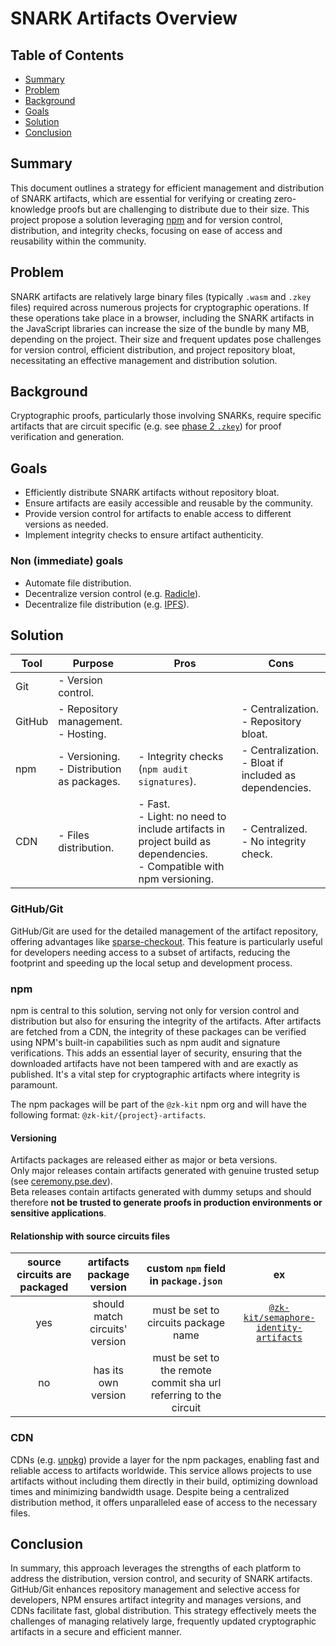# SNARK Artifacts Overview

## Table of Contents

- [Summary](#Summary)
- [Problem](#Problem)
- [Background](#Background)
- [Goals](#Goals)
- [Solution](#Solution)
- [Conclusion](#Conclusion)

## Summary

This document outlines a strategy for efficient management and distribution of SNARK artifacts, which are essential for verifying or creating zero-knowledge proofs but are challenging to distribute due to their size.
This project propose a solution leveraging [npm](https://www.npmjs.com/) and for version control, distribution, and integrity checks, focusing on ease of access and reusability within the community.

## Problem

SNARK artifacts are relatively large binary files (typically `.wasm` and `.zkey` files) required across numerous projects for cryptographic operations. If these operations take place in a browser, including the SNARK artifacts in the JavaScript libraries can increase the size of the bundle by many MB, depending on the project.
Their size and frequent updates pose challenges for version control, efficient distribution, and project repository bloat, necessitating an effective management and distribution solution.

## Background

Cryptographic proofs, particularly those involving SNARKs, require specific artifacts that are circuit specific (e.g. see [phase 2 `.zkey`](https://docs.circom.io/getting-started/proving-circuits/#phase-2)) for proof verification and generation.

## Goals

- Efficiently distribute SNARK artifacts without repository bloat.
- Ensure artifacts are easily accessible and reusable by the community.
- Provide version control for artifacts to enable access to different versions as needed.
- Implement integrity checks to ensure artifact authenticity.

### Non (immediate) goals

- Automate file distribution.
- Decentralize version control (e.g. [Radicle](https://radicle.xyz)).
- Decentralize file distribution (e.g. [IPFS](https://www.ipfs.tech)).

## Solution

| Tool   | Purpose                                      | Pros                                                                                                                    | Cons                                                      |
| ------ | -------------------------------------------- | ----------------------------------------------------------------------------------------------------------------------- | --------------------------------------------------------- |
| Git    | - Version control.                           |                                                                                                                         |                                                           |
| GitHub | - Repository management.<br>- Hosting.       |                                                                                                                         | - Centralization.<br>- Repository bloat.                  |
| npm    | - Versioning.<br>- Distribution as packages. | - Integrity checks (`npm audit signatures`).                                                                            | - Centralization.<br>- Bloat if included as dependencies. |
| CDN    | - Files distribution.                        | - Fast.<br>- Light: no need to include artifacts in project build as dependencies.<br>- Compatible with npm versioning. | - Centralized.<br>- No integrity check.                   |

### GitHub/Git

GitHub/Git are used for the detailed management of the artifact repository, offering advantages like [sparse-checkout](https://git-scm.com/docs/git-sparse-checkout). This feature is particularly useful for developers needing access to a subset of artifacts, reducing the footprint and speeding up the local setup and development process.

### npm

npm is central to this solution, serving not only for version control and distribution but also for ensuring the integrity of the artifacts. After artifacts are fetched from a CDN, the integrity of these packages can be verified using NPM's built-in capabilities such as npm audit and signature verifications. This adds an essential layer of security, ensuring that the downloaded artifacts have not been tampered with and are exactly as published. It's a vital step for cryptographic artifacts where integrity is paramount.

The npm packages will be part of the `@zk-kit` npm org and will have the following format: `@zk-kit/{project}-artifacts`.

#### Versioning

Artifacts packages are released either as major or beta versions.\
Only major releases contain artifacts generated with genuine trusted setup (see [ceremony.pse.dev](https://ceremony.pse.dev)).\
Beta releases contain artifacts generated with dummy setups and should therefore **not be trusted to generate proofs in production environments or sensitive applications**.

#### Relationship with source circuits files

| source circuits are packaged |   artifacts package version    |               custom `npm` field in `package.json`                |                                                                                                   ex                                                                                                   |
| :--------------------------: | :----------------------------: | :---------------------------------------------------------------: | :----------------------------------------------------------------------------------------------------------------------------------------------------------------------------------------------------: |
|             yes              | should match circuits' version |               must be set to circuits package name                | [`@zk-kit/semaphore-identity-artifacts`](https://github.com/privacy-scaling-explorations/snark-artifacts/blob/97381213be0f2cd1747c9d16989938d6731252e0/packages/semaphore-identity/package.json#L3-L5) |
|              no              |      has its own version       | must be set to the remote commit sha url referring to the circuit |                                                                                                                                                                                                        |

### CDN

CDNs (e.g. [unpkg](https://unpkg.com)) provide a layer for the npm packages, enabling fast and reliable access to artifacts worldwide. This service allows projects to use artifacts without including them directly in their build, optimizing download times and minimizing bandwidth usage. Despite being a centralized distribution method, it offers unparalleled ease of access to the necessary files.

## Conclusion

In summary, this approach leverages the strengths of each platform to address the distribution, version control, and security of SNARK artifacts. GitHub/Git enhances repository management and selective access for developers, NPM ensures artifact integrity and manages versions, and CDNs facilitate fast, global distribution. This strategy effectively meets the challenges of managing relatively large, frequently updated cryptographic artifacts in a secure and efficient manner.
